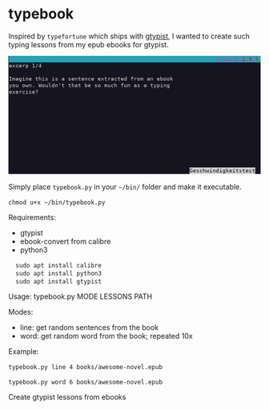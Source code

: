 # typebook

Inspired by ```typefortune``` which ships with [gtypist](https://www.gnu.org/savannah-checkouts/gnu/gtypist/gtypist.html), I wanted to create such typing lessons from my epub ebooks for gtypist.

![impression of the terminal application gtypist](illustration.png)


Simply place ```typebook.py``` in your ```~/bin/``` folder and make it executable.

```
chmod u+x ~/bin/typebook.py
```

Requirements:
* gtypist
* ebook-convert from calibre
* python3

```
  sudo apt install calibre
  sudo apt install python3
  sudo apt install gtypist
```

Usage:
typebook.py MODE LESSONS PATH

Modes:
* line: get random sentences from the book
* word: get random word from the book; repeated 10x

Example:
```
typebook.py line 4 books/awesome-novel.epub
```
```
typebook.py word 6 books/awesome-novel.epub
```
Create gtypist lessons from ebooks
